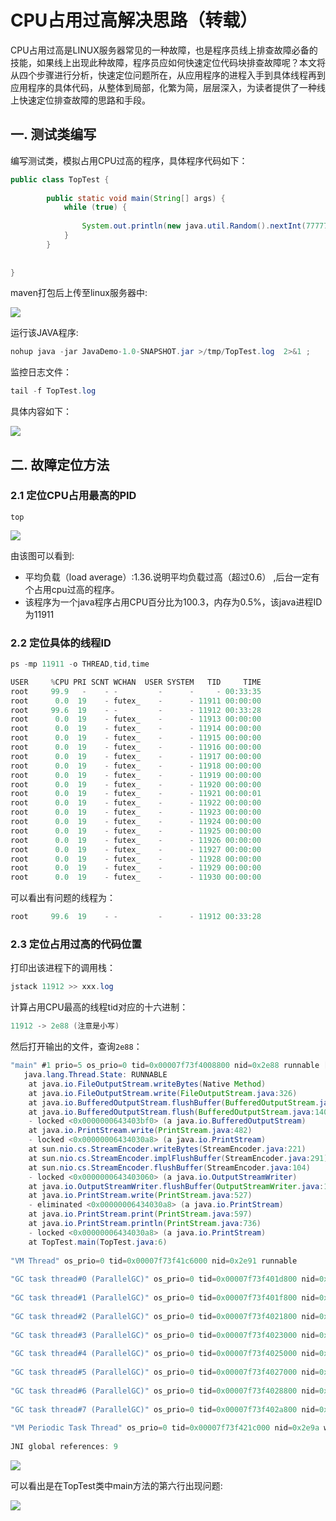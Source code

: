 # CPU占用过高解决思路（转载）

 CPU占用过高是LINUX服务器常见的一种故障，也是程序员线上排查故障必备的技能，如果线上出现此种故障，程序员应如何快速定位代码块排查故障呢？本文将从四个步骤进行分析，快速定位问题所在，从应用程序的进程入手到具体线程再到应用程序的具体代码，从整体到局部，化繁为简，层层深入，为读者提供了一种线上快速定位排查故障的思路和手段。

## 一. 测试类编写

编写测试类，模拟占用CPU过高的程序，具体程序代码如下：

```java
public class TopTest {
 
        public static void main(String[] args) {
            while (true) {
 
                System.out.println(new java.util.Random().nextInt(777778888));
            }
        }
 
 
}
```

   maven打包后上传至linux服务器中:

![](../images/1.png)

   运行该JAVA程序:

```java
nohup java -jar JavaDemo-1.0-SNAPSHOT.jar >/tmp/TopTest.log  2>&1 ;
```

   监控日志文件：

```java
tail -f TopTest.log
```

   具体内容如下：

![](../images/2.png)

## 二. 故障定位方法

### 2.1 定位CPU占用最高的PID

```shell
top
```

![](../images/3.png)

由该图可以看到:

- 平均负载（load average）:1.36.说明平均负载过高（超过0.6） ,后台一定有个占用cpu过高的程序。
- 该程序为一个java程序占用CPU百分比为100.3，内存为0.5%，该java进程ID为11911

### 2.2 定位具体的线程ID

```java
ps -mp 11911 -o THREAD,tid,time
```

```java
USER     %CPU PRI SCNT WCHAN  USER SYSTEM   TID     TIME
root     99.9   -    - -         -      -     - 00:33:35
root      0.0  19    - futex_    -      - 11911 00:00:00
root     99.6  19    - -         -      - 11912 00:33:28
root      0.0  19    - futex_    -      - 11913 00:00:00
root      0.0  19    - futex_    -      - 11914 00:00:00
root      0.0  19    - futex_    -      - 11915 00:00:00
root      0.0  19    - futex_    -      - 11916 00:00:00
root      0.0  19    - futex_    -      - 11917 00:00:00
root      0.0  19    - futex_    -      - 11918 00:00:00
root      0.0  19    - futex_    -      - 11919 00:00:00
root      0.0  19    - futex_    -      - 11920 00:00:00
root      0.0  19    - futex_    -      - 11921 00:00:01
root      0.0  19    - futex_    -      - 11922 00:00:00
root      0.0  19    - futex_    -      - 11923 00:00:00
root      0.0  19    - futex_    -      - 11924 00:00:00
root      0.0  19    - futex_    -      - 11925 00:00:00
root      0.0  19    - futex_    -      - 11926 00:00:00
root      0.0  19    - futex_    -      - 11927 00:00:00
root      0.0  19    - futex_    -      - 11928 00:00:00
root      0.0  19    - futex_    -      - 11929 00:00:00
root      0.0  19    - futex_    -      - 11930 00:00:00
```

 可以看出有问题的线程为：

```java
root     99.6  19    - -         -      - 11912 00:33:28
```

### 2.3 定位占用过高的代码位置

打印出该进程下的调用栈：

```java
jstack 11912 >> xxx.log
```

计算占用CPU最高的线程tid对应的十六进制：

```java
11912 -> 2e88 (注意是小写)
```

然后打开输出的文件，查询`2e88`：

```java
"main" #1 prio=5 os_prio=0 tid=0x00007f73f4008800 nid=0x2e88 runnable [0x00007f73fa74f000]
   java.lang.Thread.State: RUNNABLE
	at java.io.FileOutputStream.writeBytes(Native Method)
	at java.io.FileOutputStream.write(FileOutputStream.java:326)
	at java.io.BufferedOutputStream.flushBuffer(BufferedOutputStream.java:82)
	at java.io.BufferedOutputStream.flush(BufferedOutputStream.java:140)
	- locked <0x0000000643403bf0> (a java.io.BufferedOutputStream)
	at java.io.PrintStream.write(PrintStream.java:482)
	- locked <0x00000006434030a8> (a java.io.PrintStream)
	at sun.nio.cs.StreamEncoder.writeBytes(StreamEncoder.java:221)
	at sun.nio.cs.StreamEncoder.implFlushBuffer(StreamEncoder.java:291)
	at sun.nio.cs.StreamEncoder.flushBuffer(StreamEncoder.java:104)
	- locked <0x0000000643403060> (a java.io.OutputStreamWriter)
	at java.io.OutputStreamWriter.flushBuffer(OutputStreamWriter.java:185)
	at java.io.PrintStream.write(PrintStream.java:527)
	- eliminated <0x00000006434030a8> (a java.io.PrintStream)
	at java.io.PrintStream.print(PrintStream.java:597)
	at java.io.PrintStream.println(PrintStream.java:736)
	- locked <0x00000006434030a8> (a java.io.PrintStream)
	at TopTest.main(TopTest.java:6)
 
"VM Thread" os_prio=0 tid=0x00007f73f41c6000 nid=0x2e91 runnable 
 
"GC task thread#0 (ParallelGC)" os_prio=0 tid=0x00007f73f401d800 nid=0x2e89 runnable 
 
"GC task thread#1 (ParallelGC)" os_prio=0 tid=0x00007f73f401f800 nid=0x2e8a runnable 
 
"GC task thread#2 (ParallelGC)" os_prio=0 tid=0x00007f73f4021800 nid=0x2e8b runnable 
 
"GC task thread#3 (ParallelGC)" os_prio=0 tid=0x00007f73f4023000 nid=0x2e8c runnable 
 
"GC task thread#4 (ParallelGC)" os_prio=0 tid=0x00007f73f4025000 nid=0x2e8d runnable 
 
"GC task thread#5 (ParallelGC)" os_prio=0 tid=0x00007f73f4027000 nid=0x2e8e runnable 
 
"GC task thread#6 (ParallelGC)" os_prio=0 tid=0x00007f73f4028800 nid=0x2e8f runnable 
 
"GC task thread#7 (ParallelGC)" os_prio=0 tid=0x00007f73f402a800 nid=0x2e90 runnable 
 
"VM Periodic Task Thread" os_prio=0 tid=0x00007f73f421c000 nid=0x2e9a waiting on condition 
 
JNI global references: 9
```

![](../images/4.png)

可以看出是在TopTest类中main方法的第六行出现问题:

![](../images/5.png)

